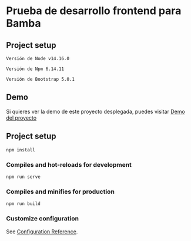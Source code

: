 # Prueba de desarrollo frontend para Bamba

## Project setup
```
Versión de Node v14.16.0

Versión de Npm 6.14.11

Versión de Bootstrap 5.0.1
```
## Demo
Si quieres ver la demo de este proyecto desplegada, puedes visitar  [Demo del proyecto](https://optimistic-babbage-b27515.netlify.app/) 

## Project setup
```
npm install
```

### Compiles and hot-reloads for development
```
npm run serve
```

### Compiles and minifies for production
```
npm run build
```

### Customize configuration
See [Configuration Reference](https://cli.vuejs.org/config/).
